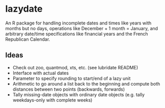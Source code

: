 lazydate
========

An R package for handling incomplete dates and times like years with months but no days, operations like December + 1 month = January, and arbitrary date/time specifications like financial years and the French Republican Calendar.

Ideas
-----

* Check out zoo, quantmod, xts, etc. (see lubridate README)
* Interface with actual dates
* Parameter to specify rounding to start/end of a lazy unit
* Arithmetic to go around a list back to the beginning and compute both distances between two points (backwards, forwards)
* Tally missing-date objects with ordinary date objects (e.g. tally weekdays-only with complete weeks)
